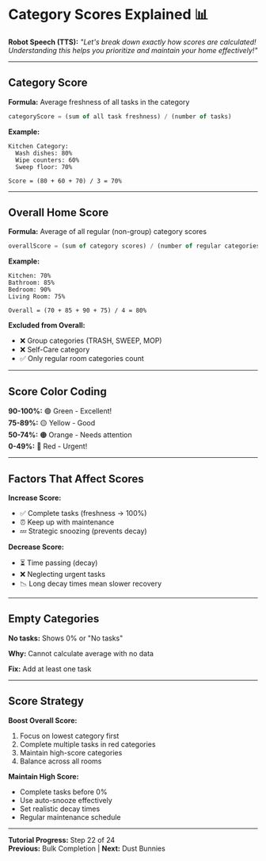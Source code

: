# Category Scores Explained 📊

**Robot Speech (TTS):** *"Let's break down exactly how scores are calculated! Understanding this helps you prioritize and maintain your home effectively!"*

---

## Category Score

**Formula:** Average freshness of all tasks in the category

```javascript
categoryScore = (sum of all task freshness) / (number of tasks)
```

**Example:**
```
Kitchen Category:
  Wash dishes: 80%
  Wipe counters: 60%
  Sweep floor: 70%
  
Score = (80 + 60 + 70) / 3 = 70%
```

---

## Overall Home Score

**Formula:** Average of all regular (non-group) category scores

```javascript
overallScore = (sum of category scores) / (number of regular categories)
```

**Example:**
```
Kitchen: 70%
Bathroom: 85%
Bedroom: 90%
Living Room: 75%

Overall = (70 + 85 + 90 + 75) / 4 = 80%
```

**Excluded from Overall:**
- ❌ Group categories (TRASH, SWEEP, MOP)
- ❌ Self-Care category
- ✅ Only regular room categories count

---

## Score Color Coding

**90-100%:** 🟢 Green - Excellent!  
**75-89%:** 🟡 Yellow - Good  
**50-74%:** 🟠 Orange - Needs attention  
**0-49%:** 🔴 Red - Urgent!

---

## Factors That Affect Scores

**Increase Score:**
- ✅ Complete tasks (freshness → 100%)
- ⏰ Keep up with maintenance
- 💤 Strategic snoozing (prevents decay)

**Decrease Score:**
- ⏳ Time passing (decay)
- ❌ Neglecting urgent tasks
- 📉 Long decay times mean slower recovery

---

## Empty Categories

**No tasks:** Shows 0% or "No tasks"

**Why:** Cannot calculate average with no data

**Fix:** Add at least one task

---

## Score Strategy

**Boost Overall Score:**
1. Focus on lowest category first
2. Complete multiple tasks in red categories
3. Maintain high-score categories
4. Balance across all rooms

**Maintain High Score:**
- Complete tasks before 0%
- Use auto-snooze effectively
- Set realistic decay times
- Regular maintenance schedule

---

**Tutorial Progress:** Step 22 of 24  
**Previous:** Bulk Completion | **Next:** Dust Bunnies
